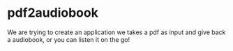 # pdf2audiobook
We are trying to create an application we takes a pdf as input and give back a audiobook, or you can listen it on the go!
